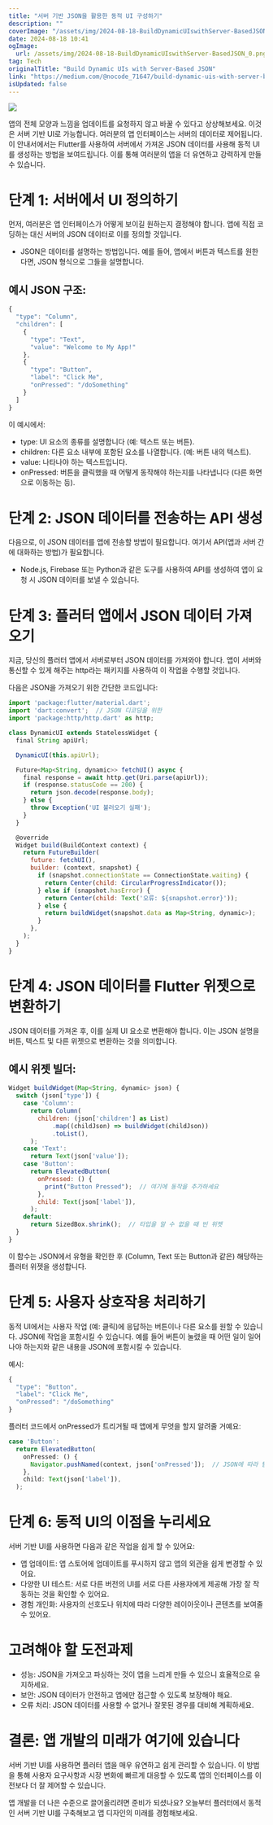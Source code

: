```yaml
---
title: "서버 기반 JSON을 활용한 동적 UI 구성하기"
description: ""
coverImage: "/assets/img/2024-08-18-BuildDynamicUIswithServer-BasedJSON_0.png"
date: 2024-08-18 10:41
ogImage:
  url: /assets/img/2024-08-18-BuildDynamicUIswithServer-BasedJSON_0.png
tag: Tech
originalTitle: "Build Dynamic UIs with Server-Based JSON"
link: "https://medium.com/@nocode_71647/build-dynamic-uis-with-server-based-json-fa7ed6c4e3bd"
isUpdated: false
---
```


<img src="/assets/img/2024-08-18-BuildDynamicUIswithServer-BasedJSON_0.png" />

앱의 전체 모양과 느낌을 업데이트를 요청하지 않고 바꿀 수 있다고 상상해보세요. 이것은 서버 기반 UI로 가능합니다. 여러분의 앱 인터페이스는 서버의 데이터로 제어됩니다. 이 안내서에서는 Flutter를 사용하여 서버에서 가져온 JSON 데이터를 사용해 동적 UI를 생성하는 방법을 보여드립니다. 이를 통해 여러분의 앱을 더 유연하고 강력하게 만들 수 있습니다.

# 단계 1: 서버에서 UI 정의하기

먼저, 여러분은 앱 인터페이스가 어떻게 보이길 원하는지 결정해야 합니다. 앱에 직접 코딩하는 대신 서버의 JSON 데이터로 이를 정의할 것입니다.

<!-- cozy-coder - 수평 -->

<ins class="adsbygoogle"
     style="display:block"
     data-ad-client="ca-pub-4877378276818686"
     data-ad-slot="1107185301"
     data-ad-format="auto"
     data-full-width-responsive="true"></ins>

<script>
     (adsbygoogle = window.adsbygoogle || []).push({});
</script>

- JSON은 데이터를 설명하는 방법입니다. 예를 들어, 앱에서 버튼과 텍스트를 원한다면, JSON 형식으로 그들을 설명합니다.

## 예시 JSON 구조:

```js
{
  "type": "Column",
  "children": [
    {
      "type": "Text",
      "value": "Welcome to My App!"
    },
    {
      "type": "Button",
      "label": "Click Me",
      "onPressed": "/doSomething"
    }
  ]
}
```

이 예시에서:

<!-- cozy-coder - 수평 -->

<ins class="adsbygoogle"
     style="display:block"
     data-ad-client="ca-pub-4877378276818686"
     data-ad-slot="1107185301"
     data-ad-format="auto"
     data-full-width-responsive="true"></ins>

<script>
     (adsbygoogle = window.adsbygoogle || []).push({});
</script>

- type: UI 요소의 종류를 설명합니다 (예: 텍스트 또는 버튼).
- children: 다른 요소 내부에 포함된 요소를 나열합니다. (예: 버튼 내의 텍스트).
- value: 나타나야 하는 텍스트입니다.
- onPressed: 버튼을 클릭했을 때 어떻게 동작해야 하는지를 나타냅니다 (다른 화면으로 이동하는 등).

# 단계 2: JSON 데이터를 전송하는 API 생성

다음으로, 이 JSON 데이터를 앱에 전송할 방법이 필요합니다. 여기서 API(앱과 서버 간에 대화하는 방법)가 필요합니다.

- Node.js, Firebase 또는 Python과 같은 도구를 사용하여 API를 생성하여 앱이 요청 시 JSON 데이터를 보낼 수 있습니다.

<!-- cozy-coder - 수평 -->

<ins class="adsbygoogle"
     style="display:block"
     data-ad-client="ca-pub-4877378276818686"
     data-ad-slot="1107185301"
     data-ad-format="auto"
     data-full-width-responsive="true"></ins>

<script>
     (adsbygoogle = window.adsbygoogle || []).push({});
</script>

# 단계 3: 플러터 앱에서 JSON 데이터 가져오기

지금, 당신의 플러터 앱에서 서버로부터 JSON 데이터를 가져와야 합니다. 앱이 서버와 통신할 수 있게 해주는 http라는 패키지를 사용하여 이 작업을 수행할 것입니다.

다음은 JSON을 가져오기 위한 간단한 코드입니다:

```js
import 'package:flutter/material.dart';
import 'dart:convert';  // JSON 디코딩을 위한
import 'package:http/http.dart' as http;

class DynamicUI extends StatelessWidget {
  final String apiUrl;

  DynamicUI(this.apiUrl);

  Future<Map<String, dynamic>> fetchUI() async {
    final response = await http.get(Uri.parse(apiUrl));
    if (response.statusCode == 200) {
      return json.decode(response.body);
    } else {
      throw Exception('UI 불러오기 실패');
    }
  }

  @override
  Widget build(BuildContext context) {
    return FutureBuilder(
      future: fetchUI(),
      builder: (context, snapshot) {
        if (snapshot.connectionState == ConnectionState.waiting) {
          return Center(child: CircularProgressIndicator());
        } else if (snapshot.hasError) {
          return Center(child: Text('오류: ${snapshot.error}'));
        } else {
          return buildWidget(snapshot.data as Map<String, dynamic>);
        }
      },
    );
  }
}
```

<!-- cozy-coder - 수평 -->

<ins class="adsbygoogle"
     style="display:block"
     data-ad-client="ca-pub-4877378276818686"
     data-ad-slot="1107185301"
     data-ad-format="auto"
     data-full-width-responsive="true"></ins>

<script>
     (adsbygoogle = window.adsbygoogle || []).push({});
</script>

# 단계 4: JSON 데이터를 Flutter 위젯으로 변환하기

JSON 데이터를 가져온 후, 이를 실제 UI 요소로 변환해야 합니다. 이는 JSON 설명을 버튼, 텍스트 및 다른 위젯으로 변환하는 것을 의미합니다.

## 예시 위젯 빌더:

```js
Widget buildWidget(Map<String, dynamic> json) {
  switch (json['type']) {
    case 'Column':
      return Column(
        children: (json['children'] as List)
            .map((childJson) => buildWidget(childJson))
            .toList(),
      );
    case 'Text':
      return Text(json['value']);
    case 'Button':
      return ElevatedButton(
        onPressed: () {
          print("Button Pressed");  // 여기에 동작을 추가하세요
        },
        child: Text(json['label']),
      );
    default:
      return SizedBox.shrink();  // 타입을 알 수 없을 때 빈 위젯
  }
}
```

<!-- cozy-coder - 수평 -->

<ins class="adsbygoogle"
     style="display:block"
     data-ad-client="ca-pub-4877378276818686"
     data-ad-slot="1107185301"
     data-ad-format="auto"
     data-full-width-responsive="true"></ins>

<script>
     (adsbygoogle = window.adsbygoogle || []).push({});
</script>

이 함수는 JSON에서 유형을 확인한 후 (Column, Text 또는 Button과 같은) 해당하는 플러터 위젯을 생성합니다.

# 단계 5: 사용자 상호작용 처리하기

동적 UI에서는 사용자 작업 (예: 클릭)에 응답하는 버튼이나 다른 요소를 원할 수 있습니다. JSON에 작업을 포함시킬 수 있습니다. 예를 들어 버튼이 눌렸을 때 어떤 일이 일어나야 하는지와 같은 내용을 JSON에 포함시킬 수 있습니다.

예시:

<!-- cozy-coder - 수평 -->

<ins class="adsbygoogle"
     style="display:block"
     data-ad-client="ca-pub-4877378276818686"
     data-ad-slot="1107185301"
     data-ad-format="auto"
     data-full-width-responsive="true"></ins>

<script>
     (adsbygoogle = window.adsbygoogle || []).push({});
</script>

```js
{
  "type": "Button",
  "label": "Click Me",
  "onPressed": "/doSomething"
}
```

플러터 코드에서 onPressed가 트리거될 때 앱에게 무엇을 할지 알려줄 거예요:

```js
case 'Button':
  return ElevatedButton(
    onPressed: () {
      Navigator.pushNamed(context, json['onPressed']);  // JSON에 따라 탐색
    },
    child: Text(json['label']),
  );
```

# 단계 6: 동적 UI의 이점을 누리세요

<!-- cozy-coder - 수평 -->

<ins class="adsbygoogle"
     style="display:block"
     data-ad-client="ca-pub-4877378276818686"
     data-ad-slot="1107185301"
     data-ad-format="auto"
     data-full-width-responsive="true"></ins>

<script>
     (adsbygoogle = window.adsbygoogle || []).push({});
</script>

서버 기반 UI를 사용하면 다음과 같은 작업을 쉽게 할 수 있어요:

- 앱 업데이트: 앱 스토어에 업데이트를 푸시하지 않고 앱의 외관을 쉽게 변경할 수 있어요.
- 다양한 UI 테스트: 서로 다른 버전의 UI를 서로 다른 사용자에게 제공해 가장 잘 작동하는 것을 확인할 수 있어요.
- 경험 개인화: 사용자의 선호도나 위치에 따라 다양한 레이아웃이나 콘텐츠를 보여줄 수 있어요.

# 고려해야 할 도전과제

- 성능: JSON을 가져오고 파싱하는 것이 앱을 느리게 만들 수 있으니 효율적으로 유지하세요.
- 보안: JSON 데이터가 안전하고 앱에만 접근할 수 있도록 보장해야 해요.
- 오류 처리: JSON 데이터를 사용할 수 없거나 잘못된 경우를 대비해 계획하세요.

<!-- cozy-coder - 수평 -->

<ins class="adsbygoogle"
     style="display:block"
     data-ad-client="ca-pub-4877378276818686"
     data-ad-slot="1107185301"
     data-ad-format="auto"
     data-full-width-responsive="true"></ins>

<script>
     (adsbygoogle = window.adsbygoogle || []).push({});
</script>

# 결론: 앱 개발의 미래가 여기에 있습니다

서버 기반 UI를 사용하면 플러터 앱을 매우 유연하고 쉽게 관리할 수 있습니다. 이 방법을 통해 사용자 요구사항과 시장 변화에 빠르게 대응할 수 있도록 앱의 인터페이스를 이전보다 더 잘 제어할 수 있습니다.

앱 개발을 더 나은 수준으로 끌어올리려면 준비가 되셨나요? 오늘부터 플러터에서 동적인 서버 기반 UI를 구축해보고 앱 디자인의 미래를 경험해보세요.
